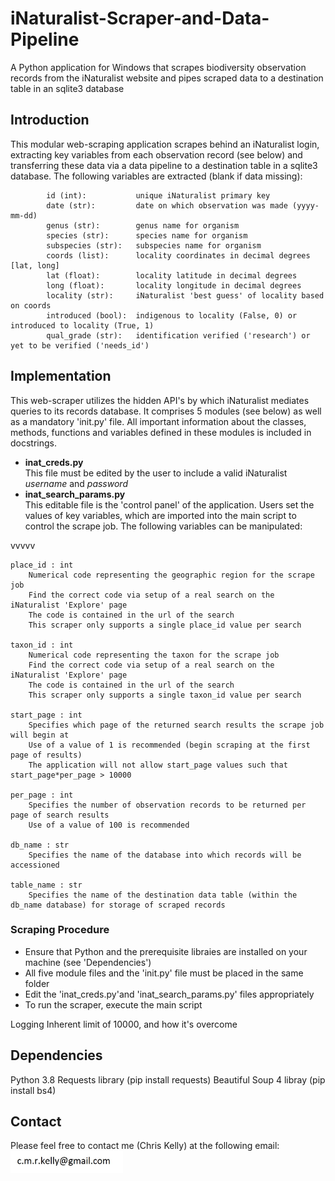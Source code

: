# iNaturalist-Scraper-and-Data-Pipeline
A Python application for Windows that scrapes biodiversity observation records from the iNaturalist website and pipes scraped data to a destination table in an sqlite3 database

## Introduction
This modular web-scraping application scrapes behind an iNaturalist login, extracting key variables from each observation record (see below) and transferring these data via a data pipeline to a destination table in a sqlite3 database. The following variables are extracted (blank if data missing):

            id (int):           unique iNaturalist primary key
            date (str):         date on which observation was made (yyyy-mm-dd)
            genus (str):        genus name for organism
            species (str):      species name for organism
            subspecies (str):   subspecies name for organism
            coords (list):      locality coordinates in decimal degrees [lat, long]
            lat (float):        locality latitude in decimal degrees
            long (float):       locality longitude in decimal degrees
            locality (str):     iNaturalist 'best guess' of locality based on coords
            introduced (bool):  indigenous to locality (False, 0) or introduced to locality (True, 1)
            qual_grade (str):   identification verified ('research') or yet to be verified ('needs_id')  

## Implementation

This web-scraper utilizes the hidden API's by which iNaturalist mediates queries to its records database. It comprises 5 modules (see below) as well as a mandatory 'init.py' file. All important information about the classes, methods, functions and variables defined in these modules is included in docstrings.


- **inat_creds.py**<br/>
This file must be edited by the user to include a valid iNaturalist *username* and *password*
- **inat_search_params.py**<br/>
This editable file is the 'control panel' of the application. Users set the values of key variables, which are imported into the main script to control the scrape job. The following variables can be manipulated:

vvvvv

    place_id : int
        Numerical code representing the geographic region for the scrape job
        Find the correct code via setup of a real search on the iNaturalist 'Explore' page
        The code is contained in the url of the search
        This scraper only supports a single place_id value per search

    taxon_id : int
        Numerical code representing the taxon for the scrape job
        Find the correct code via setup of a real search on the iNaturalist 'Explore' page
        The code is contained in the url of the search
        This scraper only supports a single taxon_id value per search

    start_page : int
        Specifies which page of the returned search results the scrape job will begin at
        Use of a value of 1 is recommended (begin scraping at the first page of results)
        The application will not allow start_page values such that start_page*per_page > 10000

    per_page : int
        Specifies the number of observation records to be returned per page of search results
        Use of a value of 100 is recommended

    db_name : str
        Specifies the name of the database into which records will be accessioned

    table_name : str 
        Specifies the name of the destination data table (within the db_name database) for storage of scraped records









### Scraping Procedure
- Ensure that Python and the prerequisite libraies are installed on your machine (see 'Dependencies')
- All five module files and the 'init.py' file must be placed in the same folder
- Edit the 'inat_creds.py'and 'inat_search_params.py' files appropriately
- To run the scraper, execute the main script




Logging
Inherent limit of 10000, and how it's overcome
 


## Dependencies
Python 3.8
Requests library (pip install requests)
Beautiful Soup 4 libray (pip install bs4)

## Contact
Please feel free to contact me (Chris Kelly) at the following email:<br/>
<img src="https://github.com/Afrisnake/AFRISNAKE.github.io/blob/master/images/cmrkelly_gmail_address.jpg" alt="email" width="180" height="36" />


